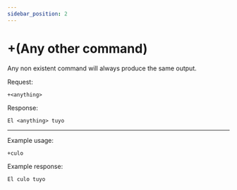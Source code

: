 ```yaml
---
sidebar_position: 2
---
```


# +(Any other command)
Any non existent command will always produce the same output.

Request:

    +<anything>

Response:
    
    El <anything> tuyo

-------------------

Example usage:

    +culo

Example response:

    El culo tuyo